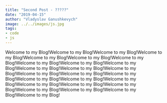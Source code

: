 ```yaml
---
title: "Second Post - ?????"
date: "2019-04-15"
author: "Vladyslav Ganushkevych"
image: ../../images/js.jpg
tags:
- code
- js
---
```

Welcome to my Blog!Welcome to my Blog!Welcome to my Blog!Welcome to my Blog!Welcome to my Blog!Welcome to my Blog!Welcome to my Blog!Welcome to my Blog!Welcome to my Blog!Welcome to my Blog!Welcome to my Blog!Welcome to my Blog!Welcome to my Blog!Welcome to my Blog!Welcome to my Blog!Welcome to my Blog!Welcome to my Blog!Welcome to my Blog!Welcome to my Blog!Welcome to my Blog!Welcome to my Blog!Welcome to my Blog!Welcome to my Blog!Welcome to my Blog!Welcome to my Blog!Welcome to my Blog!
